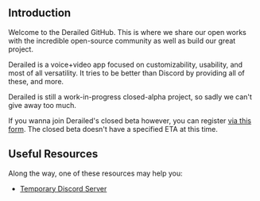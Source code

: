 ## Introduction

Welcome to the Derailed GitHub. This is where we share our open works with the incredible open-source community as well as build our great project.

Derailed is a voice+video app focused on customizability, usability, and most of all versatility. It tries to be better than Discord by providing all of these, and more.

Derailed is still a work-in-progress closed-alpha project, so sadly we can't give away too much.

If you wanna join Derailed's closed beta however, you can register [via this form](https://forms.gle/ZjddjtHqZKR45h6e7). The closed beta doesn't have a specified ETA at this time.

## Useful Resources

Along the way, one of these resources may help you:

- [Temporary Discord Server](https://discord.gg/8fYVNRxRDc)
